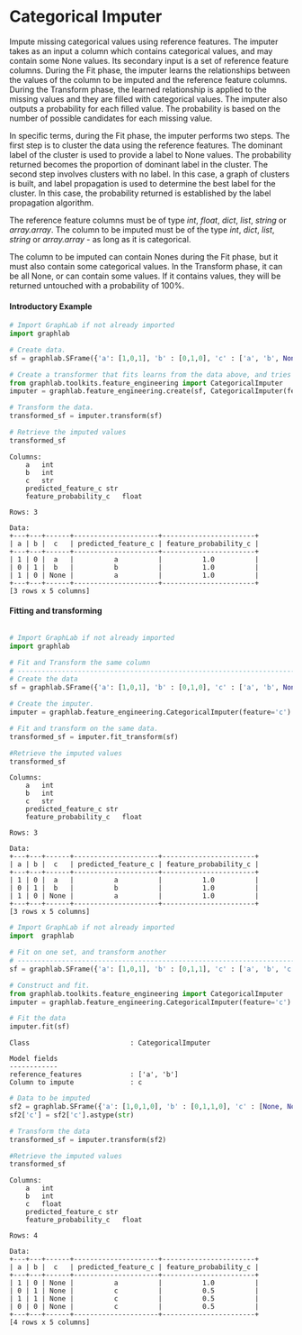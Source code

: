# Categorical Imputer

Impute missing categorical values using reference features. The imputer takes as an input a column which contains categorical values, and may contain some None values. Its secondary input is a set of reference feature columns. During the Fit phase, the imputer learns the relationships between the values of the column to be imputed and the reference feature columns. During the Transform phase, the learned relationship is applied to the missing values and they are filled with categorical values.  The imputer also outputs a probability for each filled value. The probability is based on the number of possible candidates for each missing value.

In specific terms, during the Fit phase, the imputer performs two steps. The first step is to cluster the data using the reference features. The dominant label of the cluster is used to provide a label to None values. The probability returned becomes the proportion of dominant label in the cluster. The second step involves clusters with no label. In this case, a graph of clusters is built, and label propagation is used to determine the best label for the cluster. In this case, the probability returned is established by the label propagation algorithm.

The reference feature columns must be of type *int*, *float*, *dict*, *list*, *string* or 
*array.array*. The column to be imputed must be of the type *int*, *dict*, *list*, 
*string* or *array.array* - as long as it is categorical.

The column to be imputed can contain Nones during the Fit phase, but it must also contain
some categorical values. In the Transform phase, it can be all None, or can contain some
values. If it contains values, they will be returned untouched with a probability of 100%.

#### Introductory Example
```python
# Import GraphLab if not already imported
import graphlab

# Create data.
sf = graphlab.SFrame({'a': [1,0,1], 'b' : [0,1,0], 'c' : ['a', 'b', None]})

# Create a transformer that fits learns from the data above, and tries to impute column c.
from graphlab.toolkits.feature_engineering import CategoricalImputer
imputer = graphlab.feature_engineering.create(sf, CategoricalImputer(feature = 'c'))

# Transform the data.
transformed_sf = imputer.transform(sf)

# Retrieve the imputed values
transformed_sf
```
```no-highlight
Columns:
	a	int
	b	int
	c	str
	predicted_feature_c	str
	feature_probability_c	float

Rows: 3

Data:
+---+---+------+---------------------+-----------------------+
| a | b |  c   | predicted_feature_c | feature_probability_c |
+---+---+------+---------------------+-----------------------+
| 1 | 0 |  a   |          a          |          1.0          |
| 0 | 1 |  b   |          b          |          1.0          |
| 1 | 0 | None |          a          |          1.0          |
+---+---+------+---------------------+-----------------------+
[3 rows x 5 columns]

```
#### Fitting and transforming

```python

# Import GraphLab if not already imported
import graphlab

# Fit and Transform the same column
# ----------------------------------------------------------------------
# Create the data
sf = graphlab.SFrame({'a': [1,0,1], 'b' : [0,1,0], 'c' : ['a', 'b', None]})

# Create the imputer.
imputer = graphlab.feature_engineering.CategoricalImputer(feature='c')

# Fit and transform on the same data.
transformed_sf = imputer.fit_transform(sf)

#Retrieve the imputed values
transformed_sf
```
```no-highlight
Columns:
	a	int
	b	int
	c	str
	predicted_feature_c	str
	feature_probability_c	float

Rows: 3

Data:
+---+---+------+---------------------+-----------------------+
| a | b |  c   | predicted_feature_c | feature_probability_c |
+---+---+------+---------------------+-----------------------+
| 1 | 0 |  a   |          a          |          1.0          |
| 0 | 1 |  b   |          b          |          1.0          |
| 1 | 0 | None |          a          |          1.0          |
+---+---+------+---------------------+-----------------------+
[3 rows x 5 columns]
```
```python
# Import GraphLab if not already imported
import  graphlab

# Fit on one set, and transform another
# ----------------------------------------------------------------------
sf = graphlab.SFrame({'a': [1,0,1], 'b' : [0,1,1], 'c' : ['a', 'b', 'c']})

# Construct and fit.
from graphlab.toolkits.feature_engineering import CategoricalImputer
imputer = graphlab.feature_engineering.CategoricalImputer(feature='c')

# Fit the data
imputer.fit(sf)
```
```no-highlight
Class                         : CategoricalImputer

Model fields
------------
reference_features            : ['a', 'b']
Column to impute              : c
```
```python
# Data to be imputed
sf2 = graphlab.SFrame({'a': [1,0,1,0], 'b' : [0,1,1,0], 'c' : [None, None, None, None]})
sf2['c'] = sf2['c'].astype(str)

# Transform the data
transformed_sf = imputer.transform(sf2)

#Retrieve the imputed values
transformed_sf
```
```no-highlight
Columns:
	a	int
	b	int
	c	float
	predicted_feature_c	str
	feature_probability_c	float

Rows: 4

Data:
+---+---+------+---------------------+-----------------------+
| a | b |  c   | predicted_feature_c | feature_probability_c |
+---+---+------+---------------------+-----------------------+
| 1 | 0 | None |          a          |          1.0          |
| 0 | 1 | None |          c          |          0.5          |
| 1 | 1 | None |          c          |          0.5          |
| 0 | 0 | None |          c          |          0.5          |
+---+---+------+---------------------+-----------------------+
[4 rows x 5 columns]
```
